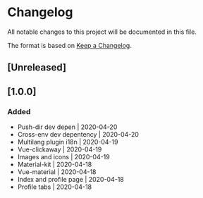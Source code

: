 # Changelog
All notable changes to this project will be documented in this file.

The format is based on [Keep a Changelog](https://keepachangelog.com/en/1.0.0/).
## [Unreleased]
## [1.0.0]
### Added
- Push-dir dev depen | 2020-04-20
- Cross-env dev depentency | 2020-04-20
- Multilang plugin i18n | 2020-04-19
- Vue-clickaway | 2020-04-19
- Images and icons | 2020-04-19
- Material-kit | 2020-04-18
- Vue-material | 2020-04-18
- Index and profile page | 2020-04-18
- Profile tabs | 2020-04-18
